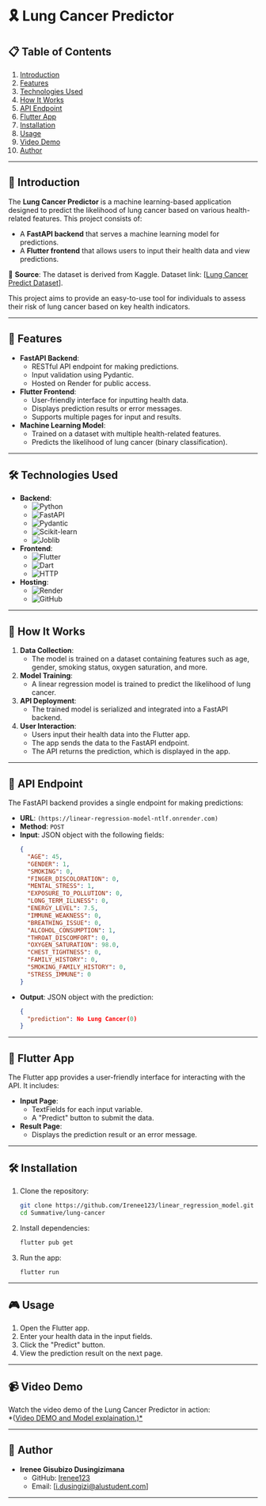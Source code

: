 # 🎗️ Lung Cancer Predictor

## 📋 Table of Contents
1. [Introduction](#-introduction)
2. [Features](#-features)
3. [Technologies Used](#-technologies-used)
4. [How It Works](#-how-it-works)
5. [API Endpoint](#-api-endpoint)
6. [Flutter App](#-flutter-app)
7. [Installation](#-installation)
8. [Usage](#-usage)
9. [Video Demo](#-video-demo)
10. [Author](#-author)

---

## 🌟 Introduction
The **Lung Cancer Predictor** is a machine learning-based application designed to predict the likelihood of lung cancer based on various health-related features. This project consists of:
- A **FastAPI backend** that serves a machine learning model for predictions.
- A **Flutter frontend** that allows users to input their health data and view predictions.

📌 **Source**: The dataset is derived from Kaggle. Dataset link: [[Lung Cancer Predict Dataset](https://www.kaggle.com/datasets/shantanugarg274/lung-cancer-prediction-dataset)].

This project aims to provide an easy-to-use tool for individuals to assess their risk of lung cancer based on key health indicators.

---

## 🚀 Features
- **FastAPI Backend**:
  - RESTful API endpoint for making predictions.
  - Input validation using Pydantic.
  - Hosted on Render for public access.
- **Flutter Frontend**:
  - User-friendly interface for inputting health data.
  - Displays prediction results or error messages.
  - Supports multiple pages for input and results.
- **Machine Learning Model**:
  - Trained on a dataset with multiple health-related features.
  - Predicts the likelihood of lung cancer (binary classification).

---

## 🛠️ Technologies Used
- **Backend**:
  - ![Python](https://img.shields.io/badge/Python-3.11-blue?logo=python)
  - ![FastAPI](https://img.shields.io/badge/FastAPI-0.95.2-green?logo=fastapi)
  - ![Pydantic](https://img.shields.io/badge/Pydantic-1.10.7-blue?logo=pydantic)
  - ![Scikit-learn](https://img.shields.io/badge/Scikit--learn-1.2.2-orange?logo=scikit-learn)
  - ![Joblib](https://img.shields.io/badge/Joblib-1.2.0-yellow?logo=joblib)
- **Frontend**:
  - ![Flutter](https://img.shields.io/badge/Flutter-3.10-blue?logo=flutter)
  - ![Dart](https://img.shields.io/badge/Dart-2.19-blue?logo=dart)
  - ![HTTP](https://img.shields.io/badge/HTTP-0.13.3-green?logo=http)
- **Hosting**:
  - ![Render](https://img.shields.io/badge/Render-Cloud-blue?logo=render)
  - ![GitHub](https://img.shields.io/badge/GitHub-Repo-black?logo=github)

---

## 🧠 How It Works
1. **Data Collection**:
   - The model is trained on a dataset containing features such as age, gender, smoking status, oxygen saturation, and more.
2. **Model Training**:
   - A linear regression model is trained to predict the likelihood of lung cancer.
3. **API Deployment**:
   - The trained model is serialized and integrated into a FastAPI backend.
4. **User Interaction**:
   - Users input their health data into the Flutter app.
   - The app sends the data to the FastAPI endpoint.
   - The API returns the prediction, which is displayed in the app.

---

## 🔗 API Endpoint
The FastAPI backend provides a single endpoint for making predictions:

- **URL**: `(https://linear-regression-model-ntlf.onrender.com)`
- **Method**: `POST`
- **Input**: JSON object with the following fields:
  ```json
  {
    "AGE": 45,
    "GENDER": 1,
    "SMOKING": 0,
    "FINGER_DISCOLORATION": 0,
    "MENTAL_STRESS": 1,
    "EXPOSURE_TO_POLLUTION": 0,
    "LONG_TERM_ILLNESS": 0,
    "ENERGY_LEVEL": 7.5,
    "IMMUNE_WEAKNESS": 0,
    "BREATHING_ISSUE": 0,
    "ALCOHOL_CONSUMPTION": 1,
    "THROAT_DISCOMFORT": 0,
    "OXYGEN_SATURATION": 98.0,
    "CHEST_TIGHTNESS": 0,
    "FAMILY_HISTORY": 0,
    "SMOKING_FAMILY_HISTORY": 0,
    "STRESS_IMMUNE": 0
  }
  ```
- **Output**: JSON object with the prediction:
  ```json
  {
    "prediction": No Lung Cancer(0)
  }
  ```

---

## 📱 Flutter App
The Flutter app provides a user-friendly interface for interacting with the API. It includes:
- **Input Page**:
  - TextFields for each input variable.
  - A "Predict" button to submit the data.
- **Result Page**:
  - Displays the prediction result or an error message.
---

## 🛠️ Installation
1. Clone the repository:
   ```bash
   git clone https://github.com/Irenee123/linear_regression_model.git
   cd Summative/lung-cancer
   ```
2. Install dependencies:
   ```bash
   flutter pub get
   ```

3. Run the app:
   ```bash
   flutter run
   ```

---

## 🎮 Usage
1. Open the Flutter app.
2. Enter your health data in the input fields.
3. Click the "Predict" button.
4. View the prediction result on the next page.

---

## 📹 Video Demo
Watch the video demo of the Lung Cancer Predictor in action:  
*([Video DEMO and Model explaination.)*](https://youtu.be/E1tLfum7yow)

---

## 👤 Author
- **Irenee Gisubizo Dusingizimana**  
  - GitHub: [Irenee123](https://github.com/Irenee123)  
  - Email: [i.dusingizi@alustudent.com]

---

